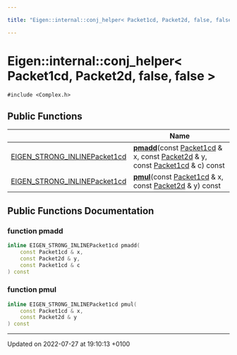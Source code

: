 ```yaml
---

title: "Eigen::internal::conj_helper< Packet1cd, Packet2d, false, false >"

---
```


# Eigen::internal::conj_helper< Packet1cd, Packet2d, false, false >






`#include <Complex.h>`

## Public Functions

|                | Name           |
| -------------- | -------------- |
| <a href="http://example.org/files/macros_8h/#define-eigen-strong-inline">EIGEN_STRONG_INLINE</a><a href="http://example.org/classes/structeigen_1_1internal_1_1packet1cd/">Packet1cd</a> | **[pmadd](http://example.org/classes/structeigen_1_1internal_1_1conj__helper_3_01packet1cd_00_01packet2d_00_01false_00_01false_01_4/#function-pmadd)**(const <a href="http://example.org/classes/structeigen_1_1internal_1_1packet1cd/">Packet1cd</a> & x, const <a href="http://example.org/namespaces/namespaceeigen_1_1internal/#typedef-packet2d">Packet2d</a> & y, const <a href="http://example.org/classes/structeigen_1_1internal_1_1packet1cd/">Packet1cd</a> & c) const |
| <a href="http://example.org/files/macros_8h/#define-eigen-strong-inline">EIGEN_STRONG_INLINE</a><a href="http://example.org/classes/structeigen_1_1internal_1_1packet1cd/">Packet1cd</a> | **[pmul](http://example.org/classes/structeigen_1_1internal_1_1conj__helper_3_01packet1cd_00_01packet2d_00_01false_00_01false_01_4/#function-pmul)**(const <a href="http://example.org/classes/structeigen_1_1internal_1_1packet1cd/">Packet1cd</a> & x, const <a href="http://example.org/namespaces/namespaceeigen_1_1internal/#typedef-packet2d">Packet2d</a> & y) const |

## Public Functions Documentation

### function pmadd

```cpp
inline EIGEN_STRONG_INLINEPacket1cd pmadd(
    const Packet1cd & x,
    const Packet2d & y,
    const Packet1cd & c
) const
```


### function pmul

```cpp
inline EIGEN_STRONG_INLINEPacket1cd pmul(
    const Packet1cd & x,
    const Packet2d & y
) const
```


-------------------------------

Updated on 2022-07-27 at 19:10:13 +0100
